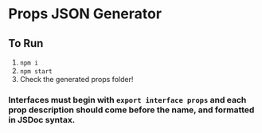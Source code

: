 # Props JSON Generator

## To Run
1. `npm i`
2. `npm start`
3. Check the generated props folder!

### Interfaces must begin with `export interface props` and each prop description should come before the name, and formatted in JSDoc syntax.

